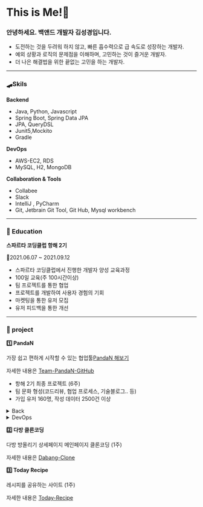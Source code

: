 <!--
**Code-Angler/Code-Angler** is a ✨ _special_ ✨ repository because its `README.md` (this file) appears on your GitHub profile.

Here are some ideas to get you started:

- 🔭 I’m currently working on ...
- 🌱 I’m currently learning ...
- 👯 I’m looking to collaborate on ...
- 🤔 I’m looking for help with ...
- 💬 Ask me about ...
- 📫 How to reach me: ...
- 😄 Pronouns: ...
- ⚡ Fun fact: ...
-->

# This is Me!🙉


### 안녕하세요. 백앤드 개발자 김성경입니다.
- 도전하는 것을 두려워 하지 않고, 빠른 흡수력으로 급 속도로 성장하는 개발자.
- 예외 상황과 로직의 문제점을 이해하며, 고민하는 것이 즐거운 개발자.
- 더 나은 해결법을 위한 끝없는 고민을 하는 개발자.

---
### 🛹Skils
**Backend**       
- Java, Python, Javascript
- Spring Boot, Spring Data JPA
- JPA, QueryDSL
- Junit5,Mockito
- Gradle
                  
                                
**DevOps**
- AWS-EC2, RDS
- MySQL, H2, MongoDB
                  
                   
**Collaboration & Tools**              
- Collabee 
- Slack 
- IntelliJ , PyCharm 
- Git, Jetbrain Git Tool, Git Hub, Mysql workbench 

---

### 📜 Education
**스파르타 코딩클럽 항해 2기**

📆2021.06.07 ~ 2021.09.12

- 스파르타 코딩클럽에서 진행한 개발자 양성 교육과정
- 100일 교육(주 100시간이상)
- 팀 프로젝트를 통한 협업 
- 프로젝트를 개발하여 사용자 경험의 기회
- 마켓팅을 통한 유저 모집
- 유저 피드백을 통한 개선


---

### 🌟 project

**1️⃣ PandaN** 

가장 쉽고 편하게 시작할 수 있는 협업툴[PandaN 해보기](https://pandan.link)

자세한 내용은 [Team-PandaN-GitHub](https://github.com/Team-PandaN/Team-PandaN-Back)

- 항해 2기 최종 프로젝트 (6주)
- 팀 문화 형성(코드리뷰, 협업 프로세스, 기술블로그.. 등)
- 가입 유저 160명,  작성 데이터 2500건 이상

<details>
<summary>Back</summary>
<div markdown="1">       

- Java 8 
- SpringBoot 2.5.2
- Spring Security
- Gradle 7.02
- JPA
- QueryDSL
- MySQL 8.0

</div>
</details>

<details>
<summary>DevOps</summary>
<div markdown="1">       

- Jenkins
- Docker
- Nginx
- AWS EC2(Centos 7)
- AWS RDS (MySQL 8.0)
- AWS S3

</div>
</details>

**2️⃣ 다방 클론코딩**

다방 방올리기 상세페이지 메인페이지 클론코딩 (1주)

자세한 내용은 [Dabang-Clone](https://github.com/Clone-Dabang/-Clone-DabangBack)

**3️⃣ Today Recipe**

레시피를 공유하는 사이트 (1주)

자세한 내용은  [Today-Recipe](https://github.com/Code-Angler/TodayRecipe)



